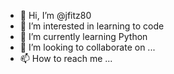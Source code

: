 - 👋 Hi, I’m @jfitz80
- 👀 I’m interested in learning to code
- 🌱 I’m currently learning Python
- 💞️ I’m looking to collaborate on ...
- 📫 How to reach me ...

<!---
jfitz80/jfitz80 is a ✨ special ✨ repository because its `README.md` (this file) appears on your GitHub profile.
You can click the Preview link to take a look at your changes.
--->
